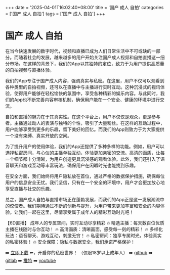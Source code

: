 +++
date = '2025-04-01T16:02:40+08:00'
title = '国产 成人 自拍'
categories = ['国产 成人 自拍']
tags = ['国产 成人 自拍']
+++

# 国产 成人 自拍

在当今快速发展的数字时代，视频和直播已成为人们日常生活中不可或缺的一部分。而随着社会的发展，越来越多的用户开始关注国产成人视频和自拍直播这一细分市场。在这样的背景下，我们的App以其独特的定位，致力于为用户提供高质量的自拍视频与直播体验。

我们的App专注于国产成人内容，强调真实与私密。在这里，用户不仅可以观看到各种类型的自拍视频，还可以在直播中与主播进行实时互动。这种沉浸式的视讯体验，使得用户能够在轻松愉快的氛围中，享受各种精彩的娱乐内容。与此同时，我们的App也不断完善内容审核机制，确保用户能在一个安全、健康的环境中进行交流。

自拍和直播的魅力在于其真实性。在这个平台上，用户不仅仅是观众，更是参与者。主播通过动人的表演与独特的个性，吸引了大量粉丝。在这样的互动过程中，用户能够享受到更多的乐趣，留下美好的回忆。而我们的App则致力于为大家提供一个没有束缚、真实开放的空间。

为了提升用户的使用体验，我们的App还提供了多种多样的功能。例如，用户可以选择私密房间，与心仪的主播单独互动，体验更加亲密的交流。高清的画质，让每一个细节都十分清晰，为用户创造更具沉浸感的观看体验。此外，我们还引入了语音聊天和游戏互动等丰富玩法，确保用户在闲暇时光也能找到乐趣。

在安全方面，我们始终将用户隐私放在首位，通过严格的数据保护措施，确保每位用户的信息安全无忧。我们坚信，只有在一个安全的环境中，用户才会更加放心地享受直播与社交的乐趣。

总之，国产成人自拍与直播市场正在蓬勃发展，而我们的App正是这一发展潮流中的佼佼者。我们期待通过不断的创新与提升，为用户带来更加丰富和安全的内容体验。让我们一起在这里，尽情享受属于成年人的精彩互动时光吧！

【6D直播】
成年人的专属空间，实时互动尽享精彩
🔥 精选主播：每天数百位优质主播在线随时与你互动！
🔥 高清画质：清晰画面，感受每一刻的精彩！
🔥 多样化玩法：语音聊天、游戏互动，刺激无穷！
🔥 私密房间：独享专属时光，体验真实的私密体验！
🔥 安全保障：隐私与数据安全，我们承诺严格保护！

➡️ [立即下载](https://down123.s3.ap-east-1.amazonaws.com/down/down.html?channelCode=blog) ⬅️，开启你的私密世界！
（仅限18岁以上成年人）
➡️ [github](https://aldult-live.github.io/)
➡️ [gitlab](https://seo-09598d.gitlab.io/)
➡️ [推特](https://x.com/wegame33)
➡️ [youtube](https://www.youtube.com/@6Dlive)

---
